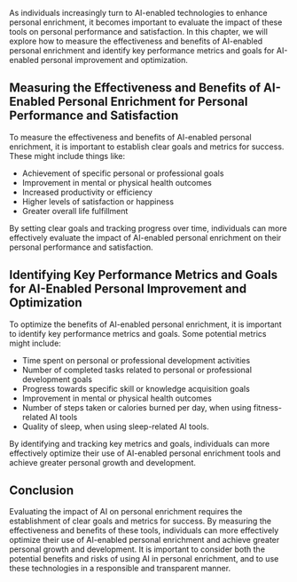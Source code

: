 

As individuals increasingly turn to AI-enabled technologies to enhance personal enrichment, it becomes important to evaluate the impact of these tools on personal performance and satisfaction. In this chapter, we will explore how to measure the effectiveness and benefits of AI-enabled personal enrichment and identify key performance metrics and goals for AI-enabled personal improvement and optimization.

Measuring the Effectiveness and Benefits of AI-Enabled Personal Enrichment for Personal Performance and Satisfaction
--------------------------------------------------------------------------------------------------------------------

To measure the effectiveness and benefits of AI-enabled personal enrichment, it is important to establish clear goals and metrics for success. These might include things like:

* Achievement of specific personal or professional goals
* Improvement in mental or physical health outcomes
* Increased productivity or efficiency
* Higher levels of satisfaction or happiness
* Greater overall life fulfillment

By setting clear goals and tracking progress over time, individuals can more effectively evaluate the impact of AI-enabled personal enrichment on their personal performance and satisfaction.

Identifying Key Performance Metrics and Goals for AI-Enabled Personal Improvement and Optimization
--------------------------------------------------------------------------------------------------

To optimize the benefits of AI-enabled personal enrichment, it is important to identify key performance metrics and goals. Some potential metrics might include:

* Time spent on personal or professional development activities
* Number of completed tasks related to personal or professional development goals
* Progress towards specific skill or knowledge acquisition goals
* Improvement in mental or physical health outcomes
* Number of steps taken or calories burned per day, when using fitness-related AI tools
* Quality of sleep, when using sleep-related AI tools.

By identifying and tracking key metrics and goals, individuals can more effectively optimize their use of AI-enabled personal enrichment tools and achieve greater personal growth and development.

Conclusion
----------

Evaluating the impact of AI on personal enrichment requires the establishment of clear goals and metrics for success. By measuring the effectiveness and benefits of these tools, individuals can more effectively optimize their use of AI-enabled personal enrichment and achieve greater personal growth and development. It is important to consider both the potential benefits and risks of using AI in personal enrichment, and to use these technologies in a responsible and transparent manner.
